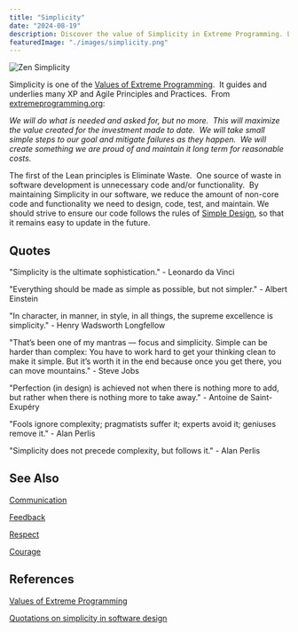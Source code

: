 ```yaml
---
title: "Simplicity"
date: "2024-08-19"
description: Discover the value of Simplicity in Extreme Programming. Learn how focusing on simple solutions and avoiding unnecessary complexity can enhance efficiency and improve software development outcomes.
featuredImage: "./images/simplicity.png"
---
```


![Zen Simplicity](images/iStock_000014302733Small-300x224.jpg)

Simplicity is one of the [Values of Extreme Programming](http://www.extremeprogramming.org/values.html).  It guides and underlies many XP and Agile Principles and Practices.  From [extremeprogramming.org](http://www.extremeprogramming.org/values.html):

_We will do what is needed and asked for, but no more.  This will maximize the value created for the investment made to date.  We will take small simple steps to our goal and mitigate failures as they happen.  We will create something we are proud of and maintain it long term for reasonable costs._

The first of the Lean principles is Eliminate Waste.  One source of waste in software development is unnecessary code and/or functionality.  By maintaining Simplicity in our software, we reduce the amount of non-core code and functionality we need to design, code, test, and maintain. We should strive to ensure our code follows the rules of [Simple Design](/practices/simple-design), so that it remains easy to update in the future.

## Quotes

"Simplicity is the ultimate sophistication." - Leonardo da Vinci

"Everything should be made as simple as possible, but not simpler." - Albert Einstein

"In character, in manner, in style, in all things, the supreme excellence is simplicity." - Henry Wadsworth Longfellow

"That’s been one of my mantras — focus and simplicity. Simple can be harder than complex: You have to work hard to get your thinking clean to make it simple. But it’s worth it in the end because once you get there, you can move mountains." - Steve Jobs

"Perfection (in design) is achieved not when there is nothing more to add, but rather when there is nothing more to take away." - Antoine de Saint-Exupéry

"Fools ignore complexity; pragmatists suffer it; experts avoid it; geniuses remove it." - Alan Perlis

"Simplicity does not precede complexity, but follows it." - Alan Perlis

## See Also

[Communication](/values/communication)

[Feedback](/values/feedback)

[Respect](/values/respect)

[Courage](/values/courage)

## References

[Values of Extreme Programming](http://www.extremeprogramming.org/values.html)

[Quotations on simplicity in software design](http://www.jbox.dk/quotations.htm)
